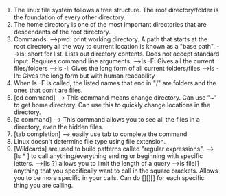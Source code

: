 1. The linux file system follows a tree structure. The root directory/folder is the foundation of every other directory. 
2. The home directory is one of the most important directories that are descendants of the root directory. 
3. Commands: 
	-->pwd: print working directory. A path that starts at the root directory all the way to current location is known as a "base path".
	-->ls: short for list. Lists out directory contents. Does not accept standard input. Requires command line arguments. 
		-->ls -F: Gives all the current files/folders
		-->ls -l: Gives the long form of all current folders/files
		-->ls -lh: Gives the long form but with human readability
4. When ls -F is called, the listed names that end in "/" are folders and the ones that don't are files. 
5. [cd command] --> This command means change directory. Can use "~" to get home directory. Can use this to quickly change locations in the directory. 
6. [a command] --> This command allows you to see all the files in a directory, even the hidden files. 
7. [tab completion] --> easily use tab to complete the command. 
8. Linux doesn't determine file type using file extension. 
9. [Wildcards] are used to build patterns called "regular expressions".
 	--> [ls * ] to call anything/everything ending or beginning with specific letters. 
	-->[ls ?] allows you to limit the length of a query
	-->ls file[] anything that you specifically want to call in the square brackets. Allows you to be more specific in your calls. Can do [][][] for each specific thing you are calling. 
	